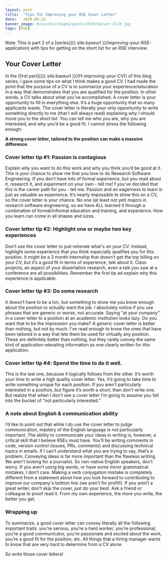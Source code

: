 ```yaml
---
layout: post
title:  "Tips for Improving your RSE Cover Letter"
date:   2020-09-22
banner_image: #/assets/images/posts/2019/Denver-SC19.jpg
tags: [RSE]
---
```


Note: This is part 2 of a [series]({{ site.baseurl }}/improving-your-RSE-application) with tips for getting on the short list for an RSE interview.

## Your Cover Letter

In the [first part](({{ site.baseurl }}/01-improving-your-CV)) of this blog series, I gave some tips on what I think makes a good CV.
I had made the point that the purpose of a CV is to summarize your experience/education in a way that demonstrates that you are qualified for the position.
In other words, a CV talks about what you’ve accomplished.
A cover letter is your opportunity to fill in everything else.
It’s a huge opportunity that so many applicants waste.
The cover letter is literally your only opportunity to write something directly to me (that I will always read) explaining why I should move you to the short list. You can tell me who you are, why you are interested, and why you’d be a good fit.
I cannot stress the following enough:

**A strong cover letter, tailored to the position can make a massive difference**.

### Cover letter tip #1: Passion is contagious
Explain why you want to do this work and why you think you’d be good at it.
This is your chance to show me that you love to do Research Software Engineering.
If you don’t have lots of formal experience, but you read about it, research it, and experiment on your own - tell me!
f you’ve decided that this is the career path for you - tell me.
Passion and an eagerness to learn is just as valuable as experience.
It’s nearly impossible to show this on a CV, so the cover letter is your chance.
No one (at least not yet) majors in research software engineering, so we have ALL learned it through a combination of formal/informal education and training, and experience.
How you learn can come in all shapes and sizes.

### Cover letter tip #2: Highlight one or maybe two key experiences
Don't use the cover letter to just reiterate what's on your CV.
Instead, highlight some experience that you think especially qualifies you for this position.
It might be a 3 month internship that doesn’t get the top billing on your CV, but it’s a good fit in terms of experience, talk about it.
Class projects, an aspect of your dissertation research, even a talk you saw at a conference are all possibilities.
Remember the first tip ad explain why this experience is applicable.   


### Cover letter tip #3: Do some research
It doesn’t have to be a ton, but something to show me you know enough about the position to actually want the job.
I absolutely notice if you use phrases that are generic or worse, not accurate.
Saying “at your company” in a cover letter to a position at an academic institution looks lazy.
Do you want that to be the impression you make?
A generic cover letter is better than nothing, but not by much.
I’ve read enough to know the ones that have been tailored in a way that lets them be used for virtually any position.
These are definitely better than nothing, but they rarely convey the same kind of application-elevating information as one clearly written for *this* application.  

### Cover letter tip #4: Spend the time to do it well.
This is the last one, because it logically follows from the other.
It’s worth your time to write a high quality cover letter.
Yes, it’s going to take time to write something unique for each position.
If you aren’t particularly interested in a position, but figure it’s worth a short, then don’t write one.
But realize that when I don’t see a cover letter I’m going to assume you fall into the bucket of “not particularly interested.”

### A note about English & communication ability
I’d like to point out that while I do use the cover letter to judge communication, mastery of the English language is not particularly important.
The ability to communicate your ideas in writing is, however, a critical skill that I believe RSEs must have.
You’ll be writing comments in code, version control (issues, PRs, comments) and discussing technical topics in emails.
If I can’t understand what you are trying to say, that’s a problem.
Conveying ideas is far more important than the flawless writing.
We aren't looking for a journalist.
So non-native English speakers, don’t worry.
If you aren’t using big words, or have some minor grammatical mistakes, I don’t care.
Making a verb conjugation mistake is completely different from a statement about how you look forward to contributing to improve our company's bottom line (we aren’t for profit!).
If you aren’t a great writer, don’t skip the cover, just do your best.
Ask a friend or colleague to proof read it.
From my own experience, the more you write, the better you get.

### Wrapping up
To summarize, a good cover letter can convey literally all the following important traits: you’re serious, you’re a hard worker, you’re professional, you’re a good communicator, you’re passionate and excited about the work, you’re a good fit for the position, etc.
All things that a hiring manager wants to know that are very hard to determine from a CV alone.

So write those cover letters!   
